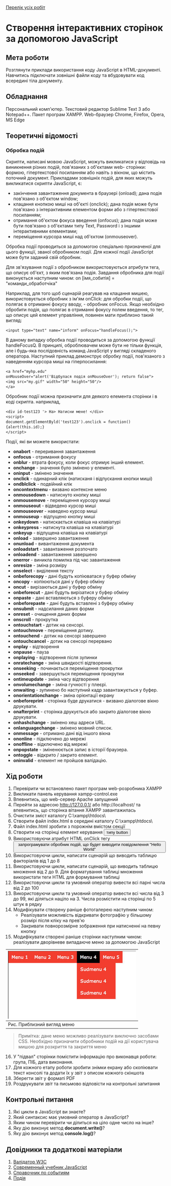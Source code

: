 [Перелік усіх робіт](README.md)

# Створення інтерактивних сторінок за допомогою JavaScript

## Мета роботи

Розглянути приклади використання коду JavaScript в HTML-документі. Навчитись підключати зовнішні файли коду та вбудовувати код всередині тіла документу.

## Обладнання

Персональний комп'ютер. Текстовий редактор Sublime Text 3 або Notepad++. Пакет програм XAMPP. Web-браузер Chrome, Firefox, Opera, MS Edge

## Теоретичні відомості

### Обробка подій

Скрипти, написані мовою JavaScript, можуть викликатися у відповідь на виникнення різних подій, пов'язаних з об'єктами web- сторінки: формою, гіпертекстової посиланням або навіть з вікном, що містить поточний документ. Прикладами зовнішніх подій, для яких можуть викликатися скрипти JavaScript, є:

 - закінчення завантаження документа в браузері (onload); дана подія пов'язано з об'єктом window;
 - клацання кнопкою миші на об'єкті (onclick); дана подія може бути пов'язано з інтерактивним елементом форми або з гіпертекстової посиланням;
 - отримання об'єктом фокуса введення (onfocus); дана подія може бути пов'язано з об'єктами типу Text, Password і з іншими інтерактивними елементами;
 - переміщення курсора миші над об'єктом (onmouseover).

Обробка події проводиться за допомогою спеціально призначеної для цього функції, званої обробником події. Для кожної події JavaScript може бути заданий свій обробник.

Для зв'язування події з обробником використовуються атрибути тега, що описує об'єкт, з яким пов'язана подія. Завдання обробника для події виконується наступним чином: on [імя_собитія] = "команди_обработчіка"

Наприклад, для того щоб сценарій реагував на клацання мишею, використовується обробник з ім'ям onClick: для обробки події, що полягає в отриманні фокусу вводу, - обробник onFocus. Якщо необхідно обробити подія, що полягає в отриманні фокусу полем введення, то тег, що описує цей елемент управління, повинен мати приблизно такий вигляд:
```
<input type="text" name="inform" onFocus="handleFocus();">
```
В даному випадку обробка події проводиться за допомогою функції handleFocusQ. В принципі, оброблювачем може бути не тільки функція, але і будь-яка послідовність команд JavaScript у вигляді складеного оператора. Наступний приклад демонструє обробку події, пов'язаного з наведенням курсора миші на гіперпосилання:
```
<a href="myhp.edu"
onMouseOver="alert('Відбулася подія onMouseOver'); return false">
<img src="my.gif" width="50" height="50"/>
</a>
```
Обробник події можна призначити для деякого елемента сторінки і в коді скрипта. наприклад,
```
<div id-test123 '> Ha> Натисни мене! </div>
<script>
document.getElementByld('test123').onclick = function(){alert(this.id);} 
</script>
```
Події, які ви можете використати:

 - **onabort** - переривання завантаження
 - **onfocus** - отримання фокусу
 - **onblur** - втрата фокусу, коли фокус отримує інший елемент.
 - **onchange** - значення було змінено у елементі.
 - **oninput** - змінено значення
 - **onclick** - одинарний клік (натисканя і відпускання кнопки миші)
 - **ondblclick** - подвійний клік
 - **oncontextmenu** - визвано контексне меню
 - **onmousedown** - натиснуто кнопку миші
 - **onmousemove** - переміщення курсору миші
 - **onmouseout** - відведено курсор миші
 - **onmouseover** - наведено курсор миші
 - **onmouseup** - відпущено кнопку миші
 - **onkeydown** - натискається клавіша на клавіатурі
 - **onkeypress** - натиснута клавіша на клавіатурі
 - **onkeyup** - відпущена клавіша на клавіатурі
 - **onload** - завершено завантаження
 - **onunload** - вивантаження документа
 - **onloadstart** - завантаження розпочато
 - **onloadend** - завантаження завершено
 - **onerror** - виникла помилка під час завантаження
 - **onresize** - зміна розміру
 - **onselect** - виділення тексту
 - **onbeforecopy** - дані будуть копіюватася у буфер обміну
 - **oncopy** - копіюються дані у буфер обміну
 - **oncut** - вирізаються дані у буфер обміну
 - **onbeforecut** - дані будуть вирізатися у буфер обміну
 - **onpaste** - дані вставляються з буферу обміну
 - **onbeforepaste** - дані будуть вставлені з буферу обміну
 - **onsubmit** - надсилання даних форми
 - **onreset** - очищення даних форми
 - **onscroll** - прокрутка
 - **ontouchstart** - дотик на сенсорі.
 - **ontouchmove** - переміщення дотику.
 - **ontouchend** - дотик на сенсорі завершено
 - **ontouchcancel** - дотик на сенсорі перервано
 - **onplay** - відтворення
 - **onpause** - пауза
 - **onplaying** - відтворення після зупинки
 - **onratechange** - зміна швидкості відтворення.
 - **onseeking** - починається переміщення прокрутки
 - **onseeked** - завершується переміщення прокрутки
 - **ontimeupdate** - зміна часу відтворення
 - **onvolumechange** - зміна гучності у плеєрі.
 - **onwaiting** - зупинено бо наступний кадр завантажується у буфер.
 - **onorientationchange** - зміна орієнтації екрану
 - **onbeforeprint** - сторінка буде друкатися - визвано діалогове вікно друкувати.
 - **onafterprint** - сторінка друкується або закрито діалогове вікно друкувати.
 - **onhashchange** - змінено хеш адреси URL.
 - **onlanguagechange** - змінено мовний список.
 - **onmessage** - отримано дані від іншого вікна
 - **ononline** - підключено до мережі
 - **onoffline** - відключено від мережі
 - **onpopstate** - зміненюється запис в історії браузера.
 - **ontoggle** - відкрито / закрито елемент.
 - **oninvalid** - елемент не пройшов валідацію.

## Хід роботи

1. Перевірити чи встановлено пакет програм web-розробника XAMPP
2. Викликати панель керування xampp-control.exe
3. Впевнитись, що web-сервер Apache запущений
4. Перейти за адресою http://127.0.0.1/ або http://localhost/ та впевнитись, що сторінка вітання XAMPP завантажилась
5. Очистити зміст каталогу C:\xampp\htdocs\
6. Створити файл index.html в середині каталогу C:\xampp\htdocs\
7. Файл index.html зробити з порожнім вмістом секції <body>
8. Створити на сторінці елемент керування <button> типу button
9. Використовуючи атрибут HTML onClick тегу <button> запрограмувати обробник подій, що будет виводити повідомлення "Hello World"
10. Використовуючи цикли, написати сценарій що виводить таблицю факторіалів від 1 до 8
11. Використовуючи цикли, написати сценарій, що виводить таблицю множення від 2 до 9. Для форматування таблиці множення використати теги HTML для формування таблиці
12. Використовуючи цикли та умовний оператор вивести всі парні числа від 2 до 100
13. Використовуючи цикли та умовний оператор вивести всі числа від 3 до 99, які діляться націло на 3. Числа розмістити на сторінці по 5 штук в рядку
14. Модифікувати створену раніше фотогалерею наступним чином:
	- Реалізувати можливість відкривати фотографію у більшому розмірі після кліку на прев'ю
	- Закривати повнорозмірне зображення при натисненні на певну кнопку
15. Модифікувати створені раніше сторінки наступним чином: реалізувати дворівневе випадаюче меню за допомогою JavaScript

|![Рис. Приблизний вигляд меню](img/11-100.jpg)|
|:---------------------------------------------|
| Рис. Приблизний вигляд меню |

> Примітка: дане меню можливо реалізувати виключно засобами CSS. Необхідно призначити обробники подій на дії користувача мишою для розкриття та закриття меню
16. У "підвал" сторінки помістити інформацію про виконавця роботи: група, ПІБ, дата виконання.
17. Для кожного етапу роботи зробити знімки екрану або скопіювати текст консолі та додати їх у звіт з описом кожного скіншота
18. Зберегти звіт у форматі PDF
19. Роздрукувати звіт та письмово відповісти на контрольні запитання

## Контрольні питання

1. Які цикли в JavaScript ви знаєте?
2. Який синтаксис має умовний оператор в JavaScript?
3. Яким чином перевірити чи ділиться на ціло одне число на інше?
4. Яку дію виконує метод **document.write()**?
5. Яку дію виконує метод **console.log()**?

## Довідники та додаткові матеріали

1. [Валідатор W3C](https://validator.w3.org)
2. [Современный учебник JavaScript](https://learn.javascript.ru)
3. [Справочник по событиям](https://developer.mozilla.org/ru/docs/Web/Events)
4. [Подія](http://яваскрипт.укр/подія)
